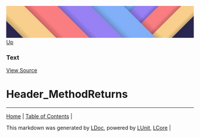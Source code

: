 ![](../Content/LDoc-banner-small.png "")
[Up](Text.md)
### Text
[View Source](Text.md)
# Header_MethodReturns
---

[Home](../../README.md) | [Table of Contents](../../TableOfContents.md) | 


This markdown was generated by [LDoc](https://github.com/CodeSingularity/LDoc), powered by [LUnit](https://github.com/CodeSingularity/LUnit), [LCore](https://github.com/CodeSingularity/LCore) | 

